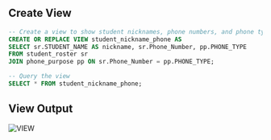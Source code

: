 ## Create View

```SQL
-- Create a view to show student nicknames, phone numbers, and phone types
CREATE OR REPLACE VIEW student_nickname_phone AS
SELECT sr.STUDENT_NAME AS nickname, sr.Phone_Number, pp.PHONE_TYPE
FROM student_roster sr
JOIN phone_purpose pp ON sr.Phone_Number = pp.PHONE_TYPE;

-- Query the view
SELECT * FROM student_nickname_phone;
```

## View Output

![VIEW](C:\dev\sqlDev\assignments\table-manipulations\views.png)
